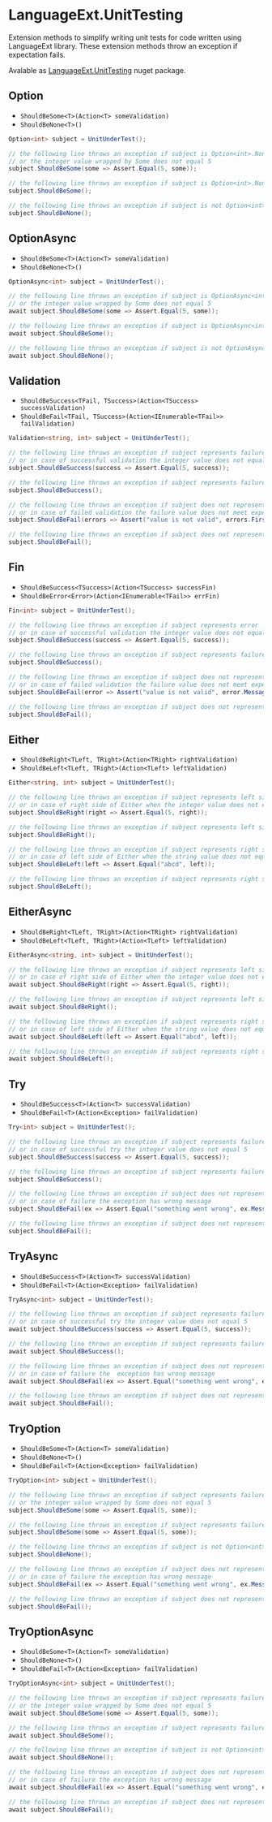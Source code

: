 # LanguageExt.UnitTesting
Extension methods to simplify writing unit tests for code written using LanguageExt library. These extension methods throw an exception if expectation fails.

Avalable as [LanguageExt.UnitTesting](https://www.nuget.org/packages/LanguageExt.UnitTesting/ "nuget package url") nuget package.

## Option
* ```ShouldBeSome<T>(Action<T> someValidation)```
* ```ShouldBeNone<T>()```
```C#
Option<int> subject = UnitUnderTest();

// the following line throws an exception if subject is Option<int>.None 
// or the integer value wrapped by Some does not equal 5
subject.ShouldBeSome(some => Assert.Equal(5, some));

// the following line throws an exception if subject is Option<int>.None 
subject.ShouldBeSome();

// the following line throws an exception if subject is not Option<int>.None
subject.ShouldBeNone();
```

## OptionAsync
* ```ShouldBeSome<T>(Action<T> someValidation)```
* ```ShouldBeNone<T>()```
```C#
OptionAsync<int> subject = UnitUnderTest();

// the following line throws an exception if subject is OptionAsync<int>.None 
// or the integer value wrapped by Some does not equal 5
await subject.ShouldBeSome(some => Assert.Equal(5, some));

// the following line throws an exception if subject is OptionAsync<int>.None 
await subject.ShouldBeSome();

// the following line throws an exception if subject is not OptionAsync<int>.None
await subject.ShouldBeNone();
```

## Validation
* ```ShouldBeSuccess<TFail, TSuccess>(Action<TSuccess> successValidation)```
* ```ShouldBeFail<TFail, TSuccess>(Action<IEnumerable<TFail>> failValidation)```
```C#
Validation<string, int> subject = UnitUnderTest();

// the following line throws an exception if subject represents failure
// or in case of successful validation the integer value does not equal 5
subject.ShouldBeSuccess(success => Assert.Equal(5, success));

// the following line throws an exception if subject represents failure
subject.ShouldBeSuccess();

// the following line throws an exception if subject does not represent failed validation
// or in case of failed validation the failure value does not meet expectation
subject.ShouldBeFail(errors => Assert("value is not valid", errors.First()));

// the following line throws an exception if subject does not represent failed validation
subject.ShouldBeFail();
```


## Fin
* ```ShouldBeSuccess<TSuccess>(Action<TSuccess> successFin)```
* ```ShouldBeError<Error>(Action<IEnumerable<TFail>> errFin)```
```C#
Fin<int> subject = UnitUnderTest();

// the following line throws an exception if subject represents error
// or in case of successful validation the integer value does not equal 5
subject.ShouldBeSuccess(success => Assert.Equal(5, success));

// the following line throws an exception if subject represents failure
subject.ShouldBeSuccess();

// the following line throws an exception if subject does not represent failed fin
// or in case of failed validation the failure value does not meet expectation
subject.ShouldBeFail(error => Assert("value is not valid", error.Message));

// the following line throws an exception if subject does not represent failed fin
subject.ShouldBeFail();
```

## Either
* ```ShouldBeRight<TLeft, TRight>(Action<TRight> rightValidation)```
* ```ShouldBeLeft<TLeft, TRight>(Action<TLeft> leftValidation)```
```C#
Either<string, int> subject = UnitUnderTest();

// the following line throws an exception if subject represents left side of Either
// or in case of right side of Either when the integer value does not equal 5
subject.ShouldBeRight(right => Assert.Equal(5, right));

// the following line throws an exception if subject represents left side of Either
subject.ShouldBeRight();

// the following line throws an exception if subject represents right side of Either
// or in case of left side of Either when the string value does not equal "abcd"
subject.ShouldBeLeft(left => Assert.Equal("abcd", left));

// the following line throws an exception if subject represents right side of Either
subject.ShouldBeLeft();
```


## EitherAsync
* ```ShouldBeRight<TLeft, TRight>(Action<TRight> rightValidation)```
* ```ShouldBeLeft<TLeft, TRight>(Action<TLeft> leftValidation)```
```C#
EitherAsync<string, int> subject = UnitUnderTest();

// the following line throws an exception if subject represents left side of Either
// or in case of right side of Either when the integer value does not equal 5
await subject.ShouldBeRight(right => Assert.Equal(5, right));

// the following line throws an exception if subject represents left side of Either
await subject.ShouldBeRight();

// the following line throws an exception if subject represents right side of Either
// or in case of left side of Either when the string value does not equal "abcd"
await subject.ShouldBeLeft(left => Assert.Equal("abcd", left));

// the following line throws an exception if subject represents right side of Either
await subject.ShouldBeLeft();
```

## Try
* ```ShouldBeSuccess<T>(Action<T> successValidation)```
* ```ShouldBeFail<T>(Action<Exception> failValidation)```
```C#
Try<int> subject = UnitUnderTest();

// the following line throws an exception if subject represents failure
// or in case of successful try the integer value does not equal 5
subject.ShouldBeSuccess(success => Assert.Equal(5, success));

// the following line throws an exception if subject represents failure
subject.ShouldBeSuccess();

// the following line throws an exception if subject does not represent failure
// or in case of failure the exception has wrong message
subject.ShouldBeFail(ex => Assert.Equal("something went wrong", ex.Message));

// the following line throws an exception if subject does not represent failure
subject.ShouldBeFail();
```

## TryAsync
* ```ShouldBeSuccess<T>(Action<T> successValidation)```
* ```ShouldBeFail<T>(Action<Exception> failValidation)```
```C#
TryAsync<int> subject = UnitUnderTest();

// the following line throws an exception if subject represents failure
// or in case of successful try the integer value does not equal 5
await subject.ShouldBeSuccess(success => Assert.Equal(5, success));

// the following line throws an exception if subject represents failure
await subject.ShouldBeSuccess();

// the following line throws an exception if subject does not represent failure
// or in case of failure the  exception has wrong message
await subject.ShouldBeFail(ex => Assert.Equal("something went wrong", ex.Message));

// the following line throws an exception if subject does not represent failure
await subject.ShouldBeFail();
```

## TryOption
* ```ShouldBeSome<T>(Action<T> someValidation)```
* ```ShouldBeNone<T>()```
* ```ShouldBeFail<T>(Action<Exception> failValidation)```
```C#
TryOption<int> subject = UnitUnderTest();

// the following line throws an exception if subject represents failure or Option<T>.None
// or the integer value wrapped by Some does not equal 5
subject.ShouldBeSome(some => Assert.Equal(5, some));

// the following line throws an exception if subject represents failure or Option<T>.None
subject.ShouldBeSome(some => Assert.Equal(5, some));

// the following line throws an exception if subject is not Option<int>.None
subject.ShouldBeNone();

// the following line throws an exception if subject does not represent failure
// or in case of failure the exception has wrong message
subject.ShouldBeFail(ex => Assert.Equal("something went wrong", ex.Message));

// the following line throws an exception if subject does not represent failure
subject.ShouldBeFail();
```

## TryOptionAsync
* ```ShouldBeSome<T>(Action<T> someValidation)```
* ```ShouldBeNone<T>()```
* ```ShouldBeFail<T>(Action<Exception> failValidation)```
```C#
TryOptionAsync<int> subject = UnitUnderTest();

// the following line throws an exception if subject represents failure or Option<T>.None
// or the integer value wrapped by Some does not equal 5
await subject.ShouldBeSome(some => Assert.Equal(5, some));

// the following line throws an exception if subject represents failure or Option<T>.None
await subject.ShouldBeSome();

// the following line throws an exception if subject is not Option<int>.None
await subject.ShouldBeNone();

// the following line throws an exception if subject does not represent failure
// or in case of failure the exception has wrong message
await subject.ShouldBeFail(ex => Assert.Equal("something went wrong", ex.Message));

// the following line throws an exception if subject does not represent failure
await subject.ShouldBeFail();
```

